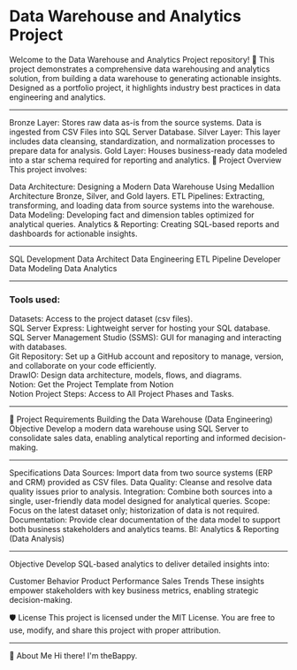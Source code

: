 # Data Warehouse and Analytics Project

Welcome to the Data Warehouse and Analytics Project repository! 🚀
This project demonstrates a comprehensive data warehousing and analytics solution, from building a data warehouse to generating actionable insights. Designed as a portfolio project, it highlights industry best practices in data engineering and analytics.

------------------------------------------------

Bronze Layer: Stores raw data as-is from the source systems. Data is ingested from CSV Files into SQL Server Database.
Silver Layer: This layer includes data cleansing, standardization, and normalization processes to prepare data for analysis.
Gold Layer: Houses business-ready data modeled into a star schema required for reporting and analytics.
📖 Project Overview
This project involves:

Data Architecture: Designing a Modern Data Warehouse Using Medallion Architecture Bronze, Silver, and Gold layers.
ETL Pipelines: Extracting, transforming, and loading data from source systems into the warehouse.
Data Modeling: Developing fact and dimension tables optimized for analytical queries.
Analytics & Reporting: Creating SQL-based reports and dashboards for actionable insights.

-------------------------------------------------

SQL Development
Data Architect
Data Engineering
ETL Pipeline Developer
Data Modeling
Data Analytics


-------------------------------------------------
### Tools used:
Datasets: Access to the project dataset (csv files).<br>
SQL Server Express: Lightweight server for hosting your SQL database.<br>
SQL Server Management Studio (SSMS): GUI for managing and interacting with databases.<br>
Git Repository: Set up a GitHub account and repository to manage, version, and collaborate on your code efficiently.<br>
DrawIO: Design data architecture, models, flows, and diagrams.<br>
Notion: Get the Project Template from Notion<br>
Notion Project Steps: Access to All Project Phases and Tasks.

-------------------------------------------------

🚀 Project Requirements
Building the Data Warehouse (Data Engineering)
Objective
Develop a modern data warehouse using SQL Server to consolidate sales data, enabling analytical reporting and informed decision-making.

-------------------------------------------------

Specifications
Data Sources: Import data from two source systems (ERP and CRM) provided as CSV files.
Data Quality: Cleanse and resolve data quality issues prior to analysis.
Integration: Combine both sources into a single, user-friendly data model designed for analytical queries.
Scope: Focus on the latest dataset only; historization of data is not required.
Documentation: Provide clear documentation of the data model to support both business stakeholders and analytics teams.
BI: Analytics & Reporting (Data Analysis)


-------------------------------------------------

Objective
Develop SQL-based analytics to deliver detailed insights into:

Customer Behavior
Product Performance
Sales Trends
These insights empower stakeholders with key business metrics, enabling strategic decision-making.


🛡️ License
This project is licensed under the MIT License. You are free to use, modify, and share this project with proper attribution.

------------


🌟 About Me
Hi there! I'm theBappy.
